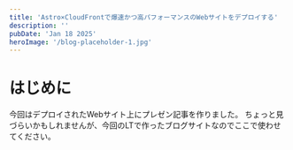 ```yaml
---
title: 'Astro×CloudFrontで爆速かつ高パフォーマンスのWebサイトをデプロイする'
description: ''
pubDate: 'Jan 18 2025'
heroImage: '/blog-placeholder-1.jpg'
---
```


# はじめに

今回はデプロイされたWebサイト上にプレゼン記事を作りました。
ちょっと見づらいかもしれませんが、今回のLTで作ったブログサイトなのでここで使わせてください。